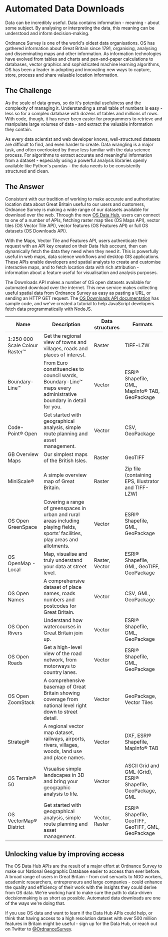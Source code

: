 # Automated Data Downloads

Data can be incredibly useful. Data contains information - meaning - about some subject. By analysing or interpreting the data, this meaning can be understood and inform decision-making.

 Ordnance Survey is one of the world's oldest data organisations. OS has gathered information about Great Britain since 1791, organising, analysing and disseminating maps and other information. As information technologies have evolved from tables and charts and pen-and-paper calculations to databases, vector graphics and sophisticated machine learning algorithms, OS has been a leader in adopting and innovating new ways to capture, store, process and share valuable location information. 

 ## The Challenge

 As the scale of data grows, so do it's potential usefulness and the complexity of managing it. Understanding a small table of numbers is easy - less so for a complex database with dozens of tables and millions of rows. With code, though, it has never been easier for programmers to retrieve and manipulate large volumes of data - and extract the valuable information they contain. 

As every data scientist and web developer knows, well-structured datasets are difficult to find, and even harder to create. Data wrangling is a major task, and often overlooked by those less familiar with the data science process. For algorithms to extract accurate and meaningful information from a dataset - especially using a powerful analysis libraries openly available like Python's pandas - the data needs to be consistently structured and clean. 

## The Answer

Consistent with our tradition of working to make accurate and authoritative location data about Great Britain useful to our users and customers, Ordnance Survey is making a wide range of our datasets available for download over the web. Through the new [OS Data Hub](https://osdatahub.os.uk/), users can connect to one of a number of APIs, fetching raster map tiles (OS Maps API), vector tiles (OS Vector Tile API), vector features (OS Features API) or full OS datasets (OS Downloads API). 

With the Maps, Vector Tile and Features API, users authenticate their request with an API key created on their Data Hub account, then can dynamically fetch the data they need when they need it. This is powerfully useful in web maps, data science workflows and desktop GIS applications. These APIs enable developers and spatial analysts to create and customise interactive maps, and to fetch location data with rich attribution - information about a feature useful for visualisation and analysis purposes. 

The Downloads API makes a number of OS open datasets available for automated download over the internet. This new service makes collecting useful spatial data from Ordnance Survey as easy as pasting a URL, or sending an HTTP GET request. The [OS Downloads API documentation](https://osdatahub.os.uk/docs/downloads/gettingStarted) has sample code, and we've created a tutorial to help JavaScript developers fetch data programmatically with NodeJS. 

| Name | Description | Data structures | Formats |
| --- | --- | --- | --- |
| 1:250 000 Scale Colour Raster™ | Get the regional view of towns and villages, roads and places of interest. | Raster | TIFF-LZW |
| Boundary-Line™ | From Euro constituencies to council wards, Boundary-Line™ maps every administrative boundary in detail for you. | Vector | ESRI® Shapefile, GML, MapInfo® TAB, GeoPackage |
| Code-Point® Open | Get started with geographical analysis, simple route planning and asset management. | Vector | CSV, GeoPackage |
| GB Overview Maps | Our simplest maps of the British Isles. | Raster | GeoTIFF |
| MiniScale® | A simple overview map of Great Britain. | Raster | Zip file (containing EPS, Illustrator and TIFF-LZW) |
| OS Open GreenSpace | Covering a range of greenspaces in urban and rural areas including playing fields, sports’ facilities, play areas and allotments. | Vector | ESRI® Shapefile, GML, GeoPackage |
| OS OpenMap - Local | Map, visualise and truly understand your data at street level. | Raster, Vector | ESRI® Shapefile, GML, GeoTIFF, GeoPackage |
| OS Open Names | A comprehensive dataset of place names, roads numbers and postcodes for Great Britain. | Vector | CSV, GML, GeoPackage |
| OS Open Rivers | Understand how watercourses in Great Britain join up. | Vector | ESRI® Shapefile, GML, GeoPackage |
| OS Open Roads | Get a high-level view of the road network, from motorways to country lanes. | Vector | ESRI® Shapefile, GML, GeoPackage |
| OS Open ZoomStack | A comprehensive basemap of Great Britain showing coverage from national level right down to street detail. | Vector | GeoPackage, Vector Tiles |
| Strategi® | A regional vector map dataset, railways, airports, rivers, villages, woods, land use and place names. | Vector | DXF, ESRI® Shapefile, MapInfo® TAB |
| OS Terrain® 50 | Visualise simple landscapes in 3D and bring your geographic analysis to life. | Vector | ASCII Grid and GML (Grid), ESRI® Shapefile, GeoPackage, GML |
| OS VectorMap® District | Get started with geographical analysis, simple route planning and asset management. | Vector, Raster | ESRI® Shapefile, GeoTIFF, GeoTIFF, GML, GeoPackage |

## Unlocking value by improving access 

The OS Data Hub APIs are the result of a major effort at Ordnance Survey to make our National Geographic Database easier to access than ever before. A broad range of users in Great Britain - from civil servants to NGO workers, academic researchers, entrepreneurs and large companies - could enhance the quality and efficiency of their work with the insights they could derive from OS data. We're working hard to make sure the path to data-driven decisionmaking is as short as possible. Automated data downloads are one of the ways we're doing that. 

If you use OS data and want to learn if the Data Hub APIs could help, or think that having access to a high resolution dataset with over 500 million features in Britain might be useful - sign up for the Data Hub, or reach out on Twitter to [@OrdnanceSurvey](https://twitter.com/ordnancesurvey). 